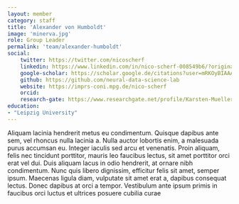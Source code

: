 ```yaml
---
layout: member
category: staff
title: 'Alexander von Humboldt'
image: 'minerva.jpg'
role: Group Leader
permalink: 'team/alexander-humboldt'
social:
    twitter: https://twitter.com/nicoscherf
    linkedin: https://www.linkedin.com/in/nico-scherf-008549b6/?originalSubdomain=de
    google-scholar: https://scholar.google.de/citations?user=mRKOyBIAAAAJ&hl=de
    github: https://github.com/neural-data-science-lab
    website: https://imprs-coni.mpg.de/nico-scherf
    orcid:
    research-gate: https://www.researchgate.net/profile/Karsten-Mueller-5
education:
- "Leipzig University"
---
```


Aliquam lacinia hendrerit metus eu condimentum. Quisque dapibus ante sem, vel rhoncus nulla lacinia a. Nulla auctor lobortis enim, a malesuada purus accumsan eu. Integer iaculis sed arcu et venenatis. Proin aliquam, felis nec tincidunt porttitor, mauris leo faucibus lectus, sit amet porttitor orci erat vel dui. Duis aliquam lacus in odio hendrerit, at ornare nibh condimentum. Nunc quis libero dignissim, efficitur felis sit amet, semper ipsum. Maecenas ligula diam, vulputate sit amet erat a, dapibus consequat lectus. Donec dapibus at orci a tempor. Vestibulum ante ipsum primis in faucibus orci luctus et ultrices posuere cubilia curae

